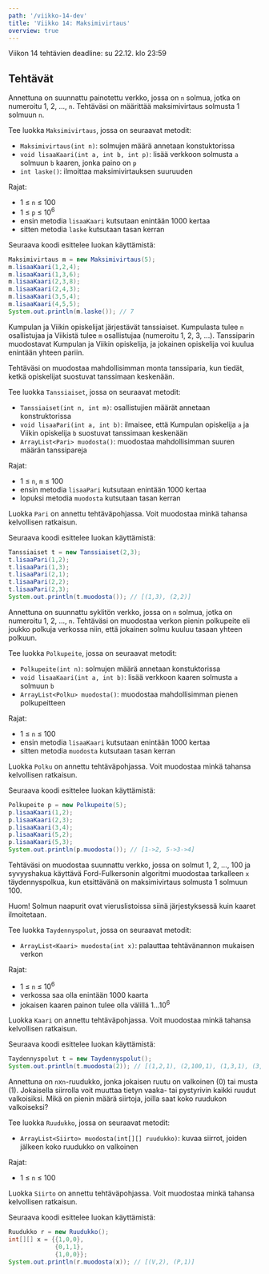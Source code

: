 ```yaml
---
path: '/viikko-14-dev'
title: 'Viikko 14: Maksimivirtaus'
overview: true
---
```


Viikon 14 tehtävien deadline: su 22.12. klo 23:59

## Tehtävät

<quiz id="a2f06d00-81c0-4d59-b23c-d763cfcc7d53"></quiz>

<programming-exercise name='2. Maksimivirtaus' tmcname='viikko14-Viikko14Tehtava2'>

Annettuna on suunnattu painotettu verkko,
jossa on `n` solmua,
jotka on numeroitu 1, 2, ..., `n`.
Tehtäväsi on määrittää maksimivirtaus
solmusta 1 solmuun `n`.

Tee luokka `Maksimivirtaus`, jossa on seuraavat metodit:

* `Maksimivirtaus(int n)`: solmujen määrä annetaan konstuktorissa
* `void lisaaKaari(int a, int b, int p)`:
  lisää verkkoon solmusta `a` solmuun `b` kaaren,
  jonka paino on `p`
* `int laske()`:
  ilmoittaa maksimivirtauksen suuruuden

Rajat:

- 1 &le; `n` &le; 100
- 1 &le; `p` &le; 10<sup>6</sup>
- ensin metodia `lisaaKaari` kutsutaan enintään 1000 kertaa
- sitten metodia `laske` kutsutaan tasan kerran

Seuraava koodi esittelee luokan käyttämistä:

```java
Maksimivirtaus m = new Maksimivirtaus(5);
m.lisaaKaari(1,2,4);
m.lisaaKaari(1,3,6);
m.lisaaKaari(2,3,8);
m.lisaaKaari(2,4,3);
m.lisaaKaari(3,5,4);
m.lisaaKaari(4,5,5);
System.out.println(m.laske()); // 7
```

</programming-exercise>

<programming-exercise name='3. Tanssiaiset' tmcname='viikko14-Viikko14Tehtava3'>

Kumpulan ja Viikin opiskelijat järjestävät tanssiaiset.
Kumpulasta tulee `n` osallistujaa
ja Viikistä tulee `m` osallistujaa
(numeroitu 1, 2, 3, ...).
Tanssiparin muodostavat Kumpulan ja Viikin opiskelija,
ja jokainen opiskelija voi kuulua enintään yhteen pariin.

Tehtäväsi on muodostaa mahdollisimman monta tanssiparia,
kun tiedät, ketkä opiskelijat suostuvat tanssimaan keskenään.

Tee luokka `Tanssiaiset`, jossa on seuraavat metodit:

* `Tanssiaiset(int n, int m)`: osallistujien määrät annetaan konstruktorissa
* `void lisaaPari(int a, int b)`:
  ilmaisee, että Kumpulan opiskelija `a` ja
  Viikin opiskelija `b` suostuvat tanssimaan keskenään
* `ArrayList<Pari> muodosta()`:
  muodostaa mahdollisimman suuren määrän tanssipareja

Rajat:

- 1 &le; `n`, `m` &le; 100
- ensin metodia `lisaaPari` kutsutaan enintään 1000 kertaa
- lopuksi metodia `muodosta` kutsutaan tasan kerran

Luokka `Pari` on annettu tehtäväpohjassa.
Voit muodostaa minkä tahansa kelvollisen ratkaisun.

Seuraava koodi esittelee luokan käyttämistä:

```java
Tanssiaiset t = new Tanssiaiset(2,3);
t.lisaaPari(1,2);
t.lisaaPari(1,3);
t.lisaaPari(2,1);
t.lisaaPari(2,2);
t.lisaaPari(2,3);
System.out.println(t.muodosta()); // [(1,3), (2,2)]
```

</programming-exercise>

<programming-exercise name='4. Polkupeite' tmcname='viikko14-Viikko14Tehtava4'>

Annettuna on suunnattu syklitön verkko,
jossa on `n` solmua,
jotka on numeroitu 1, 2, ..., `n`.
Tehtäväsi on muodostaa verkon pienin polkupeite
eli joukko polkuja verkossa niin,
että jokainen solmu kuuluu
tasaan yhteen polkuun.

Tee luokka `Polkupeite`, jossa on seuraavat metodit:

* `Polkupeite(int n)`: solmujen määrä annetaan konstuktorissa
* `void lisaaKaari(int a, int b)`:
  lisää verkkoon kaaren solmusta `a` solmuun `b`
* `ArrayList<Polku> muodosta()`:
  muodostaa mahdollisimman pienen polkupeitteen

Rajat:

- 1 &le; `n` &le; 100
- ensin metodia `lisaaKaari` kutsutaan enintään 1000 kertaa
- sitten metodia `muodosta` kutsutaan tasan kerran

Luokka `Polku` on annettu tehtäväpohjassa.
Voit muodostaa minkä tahansa kelvollisen ratkaisun.

Seuraava koodi esittelee luokan käyttämistä:

```java
Polkupeite p = new Polkupeite(5);
p.lisaaKaari(1,2);
p.lisaaKaari(2,3);
p.lisaaKaari(3,4);
p.lisaaKaari(5,2);
p.lisaaKaari(5,3);
System.out.println(p.muodosta()); // [1->2, 5->3->4]
```

</programming-exercise>

<programming-exercise name='5. Täydennyspolut' tmcname='viikko14-Viikko14Tehtava5'>

Tehtäväsi on muodostaa suunnattu verkko,
jossa on solmut 1, 2, ..., 100
ja syvyyshakua käyttävä Ford-Fulkersonin algoritmi
muodostaa tarkalleen `x` täydennyspolkua,
kun etsittävänä on maksimivirtaus solmusta 1 solmuun 100.

Huom! Solmun naapurit ovat vieruslistoissa siinä järjestyksessä
kuin kaaret ilmoitetaan.

Tee luokka `Taydennyspolut`, jossa on seuraavat metodit:

* `ArrayList<Kaari> muodosta(int x)`:
  palauttaa tehtävänannon mukaisen verkon

Rajat:

- 1 &le; `n` &le; 10<sup>6</sup>
- verkossa saa olla enintään 1000 kaarta
- jokaisen kaaren painon tulee olla välillä 1...10<sup>6</sup>

Luokka `Kaari` on annettu tehtäväpohjassa.
Voit muodostaa minkä tahansa kelvollisen ratkaisun.

Seuraava koodi esittelee luokan käyttämistä:

```java
Taydennyspolut t = new Taydennyspolut();
System.out.println(t.muodosta(2)); // [(1,2,1), (2,100,1), (1,3,1), (3,100,1)]
```

</programming-exercise>

<programming-exercise name='6. Ruudukko' tmcname='viikko14-Viikko14Tehtava6'>

Annettuna on `n`x`n`-ruudukko,
jonka jokaisen ruutu on valkoinen (0) tai musta (1).
Jokaisella siirrolla voit muuttaa tietyn
vaaka- tai pystyrivin kaikki ruudut valkoisiksi.
Mikä on pienin määrä siirtoja,
joilla saat koko ruudukon valkoiseksi?

Tee luokka `Ruudukko`, jossa on seuraavat metodit:

* `ArrayList<Siirto> muodosta(int[][] ruudukko)`:
  kuvaa siirrot, joiden jälkeen koko ruudukko on valkoinen

Rajat:

- 1 &le; `n` &le; 100

Luokka `Siirto` on annettu tehtäväpohjassa.
Voit muodostaa minkä tahansa kelvollisen ratkaisun.

Seuraava koodi esittelee luokan käyttämistä:

```java
Ruudukko r = new Ruudukko();
int[][] x = {{1,0,0},
             {0,1,1},
             {1,0,0}};
System.out.println(r.muodosta(x)); // [(V,2), (P,1)]
```

</programming-exercise>

